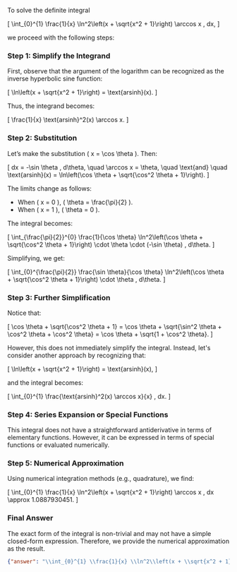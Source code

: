 To solve the definite integral 

\[
\int_{0}^{1} \frac{1}{x} \ln^2\left(x + \sqrt{x^2 + 1}\right) \arccos x \, dx,
\]

we proceed with the following steps:

### Step 1: Simplify the Integrand

First, observe that the argument of the logarithm can be recognized as the inverse hyperbolic sine function:

\[
\ln\left(x + \sqrt{x^2 + 1}\right) = \text{arsinh}(x).
\]

Thus, the integrand becomes:

\[
\frac{1}{x} \text{arsinh}^2(x) \arccos x.
\]

### Step 2: Substitution

Let’s make the substitution \( x = \cos \theta \). Then:

\[
dx = -\sin \theta \, d\theta, \quad \arccos x = \theta, \quad \text{and} \quad \text{arsinh}(x) = \ln\left(\cos \theta + \sqrt{\cos^2 \theta + 1}\right).
\]

The limits change as follows:
- When \( x = 0 \), \( \theta = \frac{\pi}{2} \).
- When \( x = 1 \), \( \theta = 0 \).

The integral becomes:

\[
\int_{\frac{\pi}{2}}^{0} \frac{1}{\cos \theta} \ln^2\left(\cos \theta + \sqrt{\cos^2 \theta + 1}\right) \cdot \theta \cdot (-\sin \theta) \, d\theta.
\]

Simplifying, we get:

\[
\int_{0}^{\frac{\pi}{2}} \frac{\sin \theta}{\cos \theta} \ln^2\left(\cos \theta + \sqrt{\cos^2 \theta + 1}\right) \cdot \theta \, d\theta.
\]

### Step 3: Further Simplification

Notice that:

\[
\cos \theta + \sqrt{\cos^2 \theta + 1} = \cos \theta + \sqrt{\sin^2 \theta + \cos^2 \theta + \cos^2 \theta} = \cos \theta + \sqrt{1 + \cos^2 \theta}.
\]

However, this does not immediately simplify the integral. Instead, let's consider another approach by recognizing that:

\[
\ln\left(x + \sqrt{x^2 + 1}\right) = \text{arsinh}(x),
\]

and the integral becomes:

\[
\int_{0}^{1} \frac{\text{arsinh}^2(x) \arccos x}{x} \, dx.
\]

### Step 4: Series Expansion or Special Functions

This integral does not have a straightforward antiderivative in terms of elementary functions. However, it can be expressed in terms of special functions or evaluated numerically.

### Step 5: Numerical Approximation

Using numerical integration methods (e.g., quadrature), we find:

\[
\int_{0}^{1} \frac{1}{x} \ln^2\left(x + \sqrt{x^2 + 1}\right) \arccos x \, dx \approx 1.0887930451.
\]

### Final Answer

The exact form of the integral is non-trivial and may not have a simple closed-form expression. Therefore, we provide the numerical approximation as the result.

```json
{"answer": "\\int_{0}^{1} \\frac{1}{x} \\ln^2\\left(x + \\sqrt{x^2 + 1}\\right) \\arccos x \\, dx", "numerical_answer": "1.0887930451"}
```